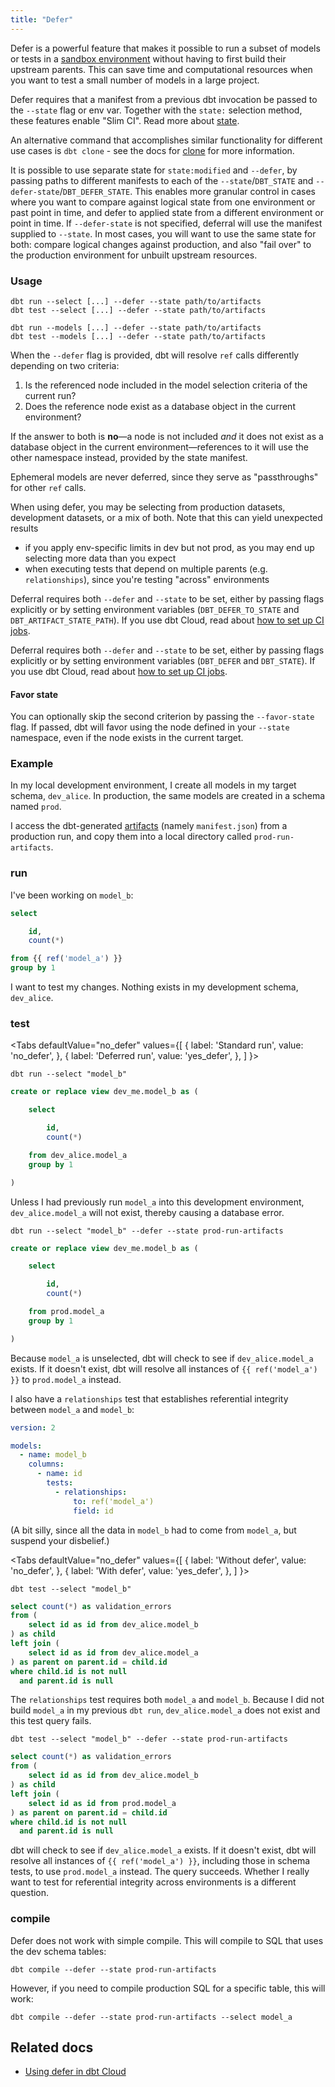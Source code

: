 ```yaml
---
title: "Defer"
---
```


Defer is a powerful feature that makes it possible to run a subset of models or tests in a [sandbox environment](/docs/environments-in-dbt) without having to first build their upstream parents. This can save time and computational resources when you want to test a small number of models in a large project.

Defer requires that a manifest from a previous dbt invocation be passed to the `--state` flag or env var. Together with the `state:` selection method, these features enable "Slim CI". Read more about [state](/reference/node-selection/syntax#about-node-selection).

An alternative command that accomplishes similar functionality for different use cases is `dbt clone` - see the docs for [clone](/reference/commands/clone#when-to-use-dbt-clone-instead-of-deferral) for more information.

<VersionBlock firstVersion="1.6">

It is possible to use separate state for `state:modified` and `--defer`, by passing paths to different manifests to each of the `--state`/`DBT_STATE` and `--defer-state`/`DBT_DEFER_STATE`. This enables more granular control in cases where you want to compare against logical state from one environment or past point in time, and defer to applied state from a different environment or point in time. If `--defer-state` is not specified, deferral will use the manifest supplied to `--state`. In most cases, you will want to use the same state for both: compare logical changes against production, and also "fail over" to the production environment for unbuilt upstream resources.

</VersionBlock>

### Usage

```shell
dbt run --select [...] --defer --state path/to/artifacts
dbt test --select [...] --defer --state path/to/artifacts
```


<VersionBlock lastVersion="0.20">

```shell
dbt run --models [...] --defer --state path/to/artifacts
dbt test --models [...] --defer --state path/to/artifacts
```

</VersionBlock>

When the `--defer` flag is provided, dbt will resolve `ref` calls differently depending on two criteria:
1. Is the referenced node included in the model selection criteria of the current run?
2. Does the reference node exist as a database object in the current environment?

If the answer to both is **no**—a node is not included _and_ it does not exist as a database object in the current environment—references to it will use the other namespace instead, provided by the state manifest.

Ephemeral models are never deferred, since they serve as "passthroughs" for other `ref` calls.

When using defer, you may be selecting from production datasets, development datasets, or a mix of both. Note that this can yield unexpected results
- if you apply env-specific limits in dev but not prod, as you may end up selecting more data than you expect
- when executing tests that depend on multiple parents (e.g. `relationships`), since you're testing "across" environments

<VersionBlock lastVersion="1.4">

Deferral requires both `--defer` and `--state` to be set, either by passing flags explicitly or by setting environment variables (`DBT_DEFER_TO_STATE` and `DBT_ARTIFACT_STATE_PATH`). If you use dbt Cloud, read about [how to set up CI jobs](/docs/deploy/continuous-integration).

</VersionBlock>

<VersionBlock firstVersion="1.5">

Deferral requires both `--defer` and `--state` to be set, either by passing flags explicitly or by setting environment variables (`DBT_DEFER` and `DBT_STATE`). If you use dbt Cloud, read about [how to set up CI jobs](/docs/deploy/continuous-integration).

</VersionBlock>

<VersionBlock firstVersion="1.4">

#### Favor state

You can optionally skip the second criterion by passing the `--favor-state` flag. If passed, dbt will favor using the node defined in your `--state` namespace, even if the node exists in the current target.

</VersionBlock>

### Example

In my local development environment, I create all models in my target schema, `dev_alice`. In production, the same models are created in a schema named `prod`.

I access the dbt-generated [artifacts](/docs/deploy/artifacts) (namely `manifest.json`) from a production run, and copy them into a local directory called `prod-run-artifacts`.

### run
I've been working on `model_b`:

<File name='models/model_b.sql'>

```sql
select

    id,
    count(*)

from {{ ref('model_a') }}
group by 1
```

I want to test my changes. Nothing exists in my development schema, `dev_alice`.

### test

</File>

<Tabs
  defaultValue="no_defer"
  values={[
    { label: 'Standard run', value: 'no_defer', },
    { label: 'Deferred run', value: 'yes_defer', },
  ]
}>

<TabItem value="no_defer">

```shell
dbt run --select "model_b"
```

<File name='target/run/my_project/model_b.sql'>

```sql
create or replace view dev_me.model_b as (

    select

        id,
        count(*)

    from dev_alice.model_a
    group by 1

)
```

Unless I had previously run `model_a` into this development environment, `dev_alice.model_a` will not exist, thereby causing a database error.

</File>
</TabItem>

<TabItem value="yes_defer">

```shell
dbt run --select "model_b" --defer --state prod-run-artifacts
```

<File name='target/run/my_project/model_b.sql'>

```sql
create or replace view dev_me.model_b as (

    select

        id,
        count(*)

    from prod.model_a
    group by 1

)
```

</File>

Because `model_a` is unselected, dbt will check to see if `dev_alice.model_a` exists. If it doesn't exist, dbt will resolve all instances of `{{ ref('model_a') }}` to `prod.model_a` instead.

</TabItem>
</Tabs>

I also have a `relationships` test that establishes referential integrity between `model_a` and `model_b`:

<File name='models/resources.yml'>

```yml
version: 2

models:
  - name: model_b
    columns:
      - name: id
        tests:
          - relationships:
              to: ref('model_a')
              field: id
```

(A bit silly, since all the data in `model_b` had to come from `model_a`, but suspend your disbelief.)

</File>

<Tabs
  defaultValue="no_defer"
  values={[
    { label: 'Without defer', value: 'no_defer', },
    { label: 'With defer', value: 'yes_defer', },
  ]
}>

<TabItem value="no_defer">

```shell
dbt test --select "model_b"
```

<File name='target/compiled/.../relationships_model_b_id__id__ref_model_a_.sql'>

```sql
select count(*) as validation_errors
from (
    select id as id from dev_alice.model_b
) as child
left join (
    select id as id from dev_alice.model_a
) as parent on parent.id = child.id
where child.id is not null
  and parent.id is null
```

The `relationships` test requires both `model_a` and `model_b`. Because I did not build `model_a` in my previous `dbt run`, `dev_alice.model_a` does not exist and this test query fails.

</File>
</TabItem>

<TabItem value="yes_defer">

```shell
dbt test --select "model_b" --defer --state prod-run-artifacts
```

<File name='target/compiled/.../relationships_model_b_id__id__ref_model_a_.sql'>

```sql
select count(*) as validation_errors
from (
    select id as id from dev_alice.model_b
) as child
left join (
    select id as id from prod.model_a
) as parent on parent.id = child.id
where child.id is not null
  and parent.id is null
```

</File>

dbt will check to see if `dev_alice.model_a` exists. If it doesn't exist, dbt will resolve all instances of `{{ ref('model_a') }}`, including those in schema tests, to use `prod.model_a` instead. The query succeeds. Whether I really want to test for referential integrity across environments is a different question.

</TabItem>
</Tabs>

### compile

Defer does not work with simple compile. This will compile to SQL that uses the dev schema tables:
```
dbt compile --defer --state prod-run-artifacts
```
However, if you need to compile production SQL for a specific table, this will work:
```
dbt compile --defer --state prod-run-artifacts --select model_a
```

## Related docs

- [Using defer in dbt Cloud](/docs/cloud/about-cloud-develop-defer)

